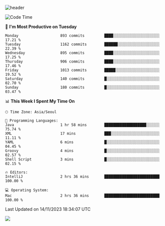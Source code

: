 ![header](https://capsule-render.vercel.app/api?type=Egg&color=timeAuto&height=300&section=header&text=PoPo&fontSize=90&animation=fadeIn)

  <!--START_SECTION:waka-->
![Code Time](http://img.shields.io/badge/Code%20Time-1%2C260%20hrs%2030%20mins-blue)

📅 **I'm Most Productive on Tuesday** 

```text
Monday                   893 commits         ████░░░░░░░░░░░░░░░░░░░░░   17.21 % 
Tuesday                  1162 commits        ██████░░░░░░░░░░░░░░░░░░░   22.39 % 
Wednesday                895 commits         ████░░░░░░░░░░░░░░░░░░░░░   17.25 % 
Thursday                 906 commits         ████░░░░░░░░░░░░░░░░░░░░░   17.46 % 
Friday                   1013 commits        █████░░░░░░░░░░░░░░░░░░░░   19.52 % 
Saturday                 140 commits         █░░░░░░░░░░░░░░░░░░░░░░░░   02.70 % 
Sunday                   180 commits         █░░░░░░░░░░░░░░░░░░░░░░░░   03.47 % 
```


📊 **This Week I Spent My Time On** 

```text
🕑︎ Time Zone: Asia/Seoul

💬 Programming Languages: 
Java                     1 hr 58 mins        ███████████████████░░░░░░   75.74 % 
XML                      17 mins             ███░░░░░░░░░░░░░░░░░░░░░░   11.11 % 
YAML                     6 mins              █░░░░░░░░░░░░░░░░░░░░░░░░   04.45 % 
Groovy                   4 mins              █░░░░░░░░░░░░░░░░░░░░░░░░   02.57 % 
Shell Script             3 mins              █░░░░░░░░░░░░░░░░░░░░░░░░   02.15 % 

🔥 Editors: 
IntelliJ                 2 hrs 36 mins       █████████████████████████   100.00 % 

💻 Operating System: 
Mac                      2 hrs 36 mins       █████████████████████████   100.00 % 
```


 Last Updated on 14/11/2023 18:34:07 UTC
<!--END_SECTION:waka-->



<img src="https://capsule-render.vercel.app/api?type=Egg&color=timeAuto&height=300&section=footer&text=PoPo&fontSize=90&animation=fadeIn&reversal=true" />
